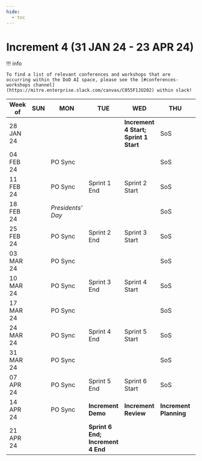 ```yaml
---
hide:
  - toc
---
```


# Increment 4 (31 JAN 24 - 23 APR 24)

!!! info

    To find a list of relevant conferences and workshops that are occurring within the DoD AI space, please see the [#conferences-workshops channel](https://mitre.enterprise.slack.com/canvas/C055F1JU202) within slack!

| Week of | SUN | MON | TUE | WED | THU | FRI | SAT |
| --- | --- | --- | --- | --- | --- | --- | --- |
| 28 JAN 24 | | | | **Increment 4 Start; Sprint 1 Start** | SoS | | |
| 04 FEB 24 | | PO Sync | | | SoS | | |
| 11 FEB 24 | | PO Sync | Sprint 1 End | Sprint 2 Start | SoS | | |
| 18 FEB 24 | | _Presidents' Day_ | | | SoS | | |
| 25 FEB 24 | | PO Sync | Sprint 2 End | Sprint 3 Start | SoS | | |
| 03 MAR 24 | | PO Sync | | | SoS | | |
| 10 MAR 24 | | PO Sync | Sprint 3 End | Sprint 4 Start | SoS | | |
| 17 MAR 24 | | PO Sync | | | SoS | | |
| 24 MAR 24 | | PO Sync | Sprint 4 End | Sprint 5 Start | SoS | | |
| 31 MAR 24 | | PO Sync | | | SoS | | |
| 07 APR 24 | | PO Sync | Sprint 5 End | Sprint 6 Start | SoS | | |
| 14 APR 24 | | PO Sync | **Increment Demo** | **Increment Review** | **Increment Planning** | **Increment Planning** | |
| 21 APR 24 | | | **Sprint 6 End; Increment 4 End** | | | | |
